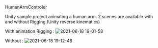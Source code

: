 HumanArmControler

Unity sample project animating a human arm.
2 scenes are available with and without Rigging (Unity reverse kinematics)

With animation Rigging :
![2021-06-18 19-01-58](https://user-images.githubusercontent.com/16133942/122595080-31772480-d068-11eb-8256-3b012a31d174.gif)

Without :
![2021-06-18 19-12-48](https://user-images.githubusercontent.com/16133942/122595758-312b5900-d069-11eb-8f96-82a7aa6ff362.gif)

